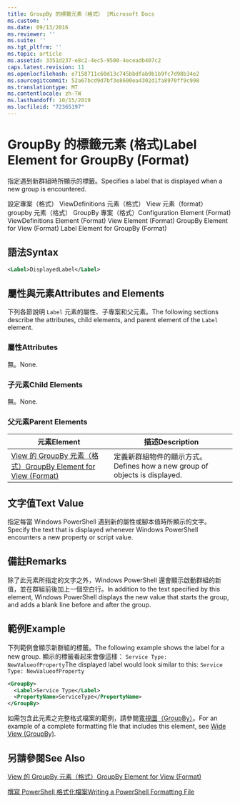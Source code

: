 ```yaml
---
title: GroupBy 的標籤元素（格式） |Microsoft Docs
ms.custom: ''
ms.date: 09/13/2016
ms.reviewer: ''
ms.suite: ''
ms.tgt_pltfrm: ''
ms.topic: article
ms.assetid: 3351d237-e8c2-4ec5-9500-4eceadb407c2
caps.latest.revision: 11
ms.openlocfilehash: e7158711c60d13c745bbdfab9b1b9fc7d98b34e2
ms.sourcegitcommit: 52a67bcd9d7bf3e8600ea4302d1fa8970ff9c998
ms.translationtype: MT
ms.contentlocale: zh-TW
ms.lasthandoff: 10/15/2019
ms.locfileid: "72365197"
---
```

# <a name="label-element-for-groupby-format"></a><span data-ttu-id="eeb10-102">GroupBy 的標籤元素 (格式)</span><span class="sxs-lookup"><span data-stu-id="eeb10-102">Label Element for GroupBy (Format)</span></span>

<span data-ttu-id="eeb10-103">指定遇到新群組時所顯示的標籤。</span><span class="sxs-lookup"><span data-stu-id="eeb10-103">Specifies a label that is displayed when a new group is encountered.</span></span>

<span data-ttu-id="eeb10-104">設定專案（格式） ViewDefinitions 元素（格式） View 元素（format） groupby 元素（格式） GroupBy 專案（格式）</span><span class="sxs-lookup"><span data-stu-id="eeb10-104">Configuration Element (Format) ViewDefinitions Element (Format) View Element (Format) GroupBy Element for View (Format) Label Element for GroupBy (Format)</span></span>

## <a name="syntax"></a><span data-ttu-id="eeb10-105">語法</span><span class="sxs-lookup"><span data-stu-id="eeb10-105">Syntax</span></span>

```xml
<Label>DisplayedLabel</Label>
```

## <a name="attributes-and-elements"></a><span data-ttu-id="eeb10-106">屬性與元素</span><span class="sxs-lookup"><span data-stu-id="eeb10-106">Attributes and Elements</span></span>

<span data-ttu-id="eeb10-107">下列各節說明 `Label` 元素的屬性、子專案和父元素。</span><span class="sxs-lookup"><span data-stu-id="eeb10-107">The following sections describe the attributes, child elements, and parent element of the `Label` element.</span></span>

### <a name="attributes"></a><span data-ttu-id="eeb10-108">屬性</span><span class="sxs-lookup"><span data-stu-id="eeb10-108">Attributes</span></span>

<span data-ttu-id="eeb10-109">無。</span><span class="sxs-lookup"><span data-stu-id="eeb10-109">None.</span></span>

### <a name="child-elements"></a><span data-ttu-id="eeb10-110">子元素</span><span class="sxs-lookup"><span data-stu-id="eeb10-110">Child Elements</span></span>

<span data-ttu-id="eeb10-111">無。</span><span class="sxs-lookup"><span data-stu-id="eeb10-111">None.</span></span>

### <a name="parent-elements"></a><span data-ttu-id="eeb10-112">父元素</span><span class="sxs-lookup"><span data-stu-id="eeb10-112">Parent Elements</span></span>

|<span data-ttu-id="eeb10-113">元素</span><span class="sxs-lookup"><span data-stu-id="eeb10-113">Element</span></span>|<span data-ttu-id="eeb10-114">描述</span><span class="sxs-lookup"><span data-stu-id="eeb10-114">Description</span></span>|
|-------------|-----------------|
|[<span data-ttu-id="eeb10-115">View 的 GroupBy 元素（格式）</span><span class="sxs-lookup"><span data-stu-id="eeb10-115">GroupBy Element for View (Format)</span></span>](./groupby-element-for-view-format.md)|<span data-ttu-id="eeb10-116">定義新群組物件的顯示方式。</span><span class="sxs-lookup"><span data-stu-id="eeb10-116">Defines how a new group of objects is displayed.</span></span>|

## <a name="text-value"></a><span data-ttu-id="eeb10-117">文字值</span><span class="sxs-lookup"><span data-stu-id="eeb10-117">Text Value</span></span>

<span data-ttu-id="eeb10-118">指定每當 Windows PowerShell 遇到新的屬性或腳本值時所顯示的文字。</span><span class="sxs-lookup"><span data-stu-id="eeb10-118">Specify the text that is displayed whenever Windows PowerShell encounters a new property or script value.</span></span>

## <a name="remarks"></a><span data-ttu-id="eeb10-119">備註</span><span class="sxs-lookup"><span data-stu-id="eeb10-119">Remarks</span></span>

<span data-ttu-id="eeb10-120">除了此元素所指定的文字之外，Windows PowerShell 還會顯示啟動群組的新值，並在群組前後加上一個空白行。</span><span class="sxs-lookup"><span data-stu-id="eeb10-120">In addition to the text specified by this element, Windows PowerShell displays the new value that starts the group, and adds a blank line before and after the group.</span></span>

## <a name="example"></a><span data-ttu-id="eeb10-121">範例</span><span class="sxs-lookup"><span data-stu-id="eeb10-121">Example</span></span>

<span data-ttu-id="eeb10-122">下列範例會顯示新群組的標籤。</span><span class="sxs-lookup"><span data-stu-id="eeb10-122">The following example shows the label for a new group.</span></span> <span data-ttu-id="eeb10-123">顯示的標籤看起來會像這樣： `Service Type: NewValueofProperty`</span><span class="sxs-lookup"><span data-stu-id="eeb10-123">The displayed label would look similar to this: `Service Type: NewValueofProperty`</span></span>

```xml
<GroupBy>
  <Label>Service Type</Label>
  <PropertyName>ServiceType</PropertyName>
</GroupBy>

```

<span data-ttu-id="eeb10-124">如需包含此元素之完整格式檔案的範例，請參閱[寬視圖（GroupBy）](./wide-view-groupby.md)。</span><span class="sxs-lookup"><span data-stu-id="eeb10-124">For an example of a complete formatting file that includes this element, see [Wide View (GroupBy)](./wide-view-groupby.md).</span></span>

## <a name="see-also"></a><span data-ttu-id="eeb10-125">另請參閱</span><span class="sxs-lookup"><span data-stu-id="eeb10-125">See Also</span></span>

[<span data-ttu-id="eeb10-126">View 的 GroupBy 元素（格式）</span><span class="sxs-lookup"><span data-stu-id="eeb10-126">GroupBy Element for View (Format)</span></span>](./groupby-element-for-view-format.md)

[<span data-ttu-id="eeb10-127">撰寫 PowerShell 格式化檔案</span><span class="sxs-lookup"><span data-stu-id="eeb10-127">Writing a PowerShell Formatting File</span></span>](./writing-a-powershell-formatting-file.md)
